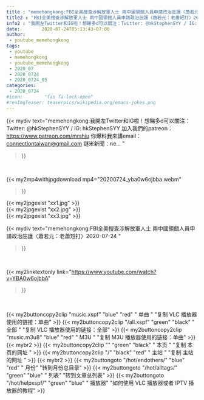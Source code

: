 ```yaml
---
title : "memehongkong:FBI全美搜查涉解放軍人士 兩中國領館人員申請政治庇護〈蕭若元：老蕭短打〉2020-07-24 "
title2 : "FBI全美搜查涉解放軍人士 兩中國領館人員申請政治庇護〈蕭若元：老蕭短打〉2020-07-24 "
info2 : "我開左Twitter和IG啦！想睇多d可以關注：Twitter: @hkStephenSYY / IG: hkStephenSYY 加入我們的patreon：https://www.patreon.com/mrshiu 你爆料我來講email： connectiontaiwan@gmail.com 謎米新聞：ne... "
date:        2020-07-24T05:13:43-07:00
author:
 - youtube_memehongkong
tags:
 - youtube
 - memehongkong
 - youtube_memehongkong
 - 2020_07
 - 2020_0724
 - 2020_0724_05
categories:
 - 2020_0724
#icon:        "fas fa-lock-open"
#resImgTeaser: teaserpics/wikipedia.org/emacs-jokes.png
---
```


{{< mydiv text="memehongkong:我開左Twitter和IG啦！想睇多d可以關注：Twitter: @hkStephenSYY / IG: hkStephenSYY 加入我們的patreon：https://www.patreon.com/mrshiu 你爆料我來講email： connectiontaiwan@gmail.com 謎米新聞：ne... "
>}}
<br>


{{< my2mp4withjpgdownload mp4="20200724_yba0w6ojbba.webm"
>}}

{{< my2jpgexist "xx1.jpg" >}}<br>
{{< my2jpgexist "xx2.jpg" >}}<br>
{{< my2jpgexist "xx3.jpg" >}}<br>



{{< mydiv text="memehongkong:FBI全美搜查涉解放軍人士 兩中國領館人員申請政治庇護〈蕭若元：老蕭短打〉2020-07-24 "
>}}
<br>

{{< my2linktextonly link="https://www.youtube.com/watch?v=YBA0w6ojbbA"
>}}


<br>

{{< my2buttoncopy2clip "music.xspf"        "blue"   "red"    " 单曲 "  "复制 VLC 播放器使用的链接：单曲" >}} {{< my2buttoncopy2clip "/all.xspf"         "green"  "black"  " 全部 "  "复制 VLC 播放器使用的链接：全部" >}} {{< my2buttoncopy2clip "music.m3u8"        "blue"   "red"    " M3U  "    "复制 M3U 播放器使用的链接：单曲" >}} {{< mybr2 >}} {{< my2buttoncopy2clip ""                  "green"  "black"  " 本页 "    "复制 本页的网址 " >}} {{< my2buttoncopy2clip "/"                 "black"  "red"    " 主站 "    "复制 主站的网址 " >}} {{< mybr2 >}} {{< my2buttongoto      "/hot/endothers/"   "blue"   "red"    " 月份"   "转到月份总目录" >}} {{< my2buttongoto      "/hot/alltags/"     "green"  "blue"   " 列表"   "转到文章总列表" >}} {{< my2buttongoto      "/hot/helpxspf/"    "green"  "blue"   " 播放器" "如何使用 VLC 播放器或者 IPTV 播放器的教程" >}} 
